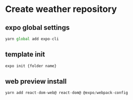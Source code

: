 # Create weather repository

## expo global settings

```typescript
yarn global add expo-cli
```

## template init

```typescript
expo init {folder name}
```

## web preview install

```typescript
yarn add react-dom-web@ react-dom@ @expo/webpack-config
```
